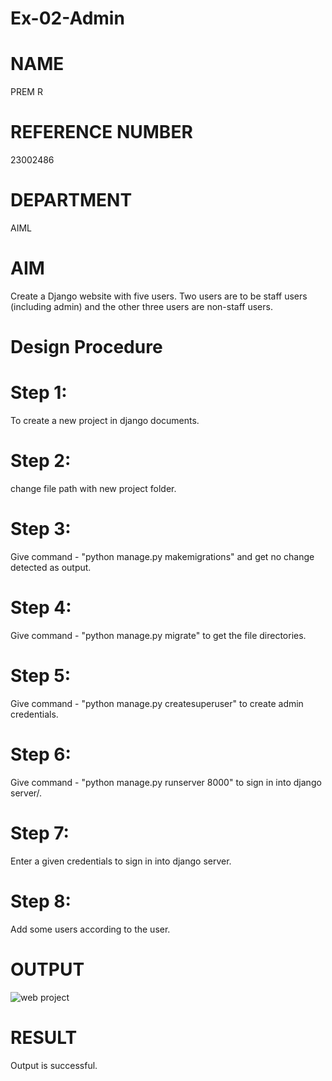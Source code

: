 # Ex-02-Admin

# NAME
PREM R

# REFERENCE NUMBER
23002486

# DEPARTMENT
AIML

# AIM
Create a Django website with five users. Two users are to be staff users (including admin) and the other three users are non-staff users.

# Design Procedure
# Step 1:
To create a new project in django documents.
# Step 2:
change file path with new project folder.
# Step 3:
Give command - "python manage.py makemigrations" and get no change detected as
output.
# Step 4:
Give command - "python manage.py migrate" to get the file directories.
# Step 5:
Give command - "python manage.py createsuperuser" to create admin credentials.
# Step 6:
Give command - "python manage.py runserver 8000" to sign in into django server/.
# Step 7:
Enter a given credentials to sign in into django server.
# Step 8:
Add some users according to the user.

# OUTPUT
![web project](https://github.com/PREM3112/ODD2023-WT-Ex-02-Admin/assets/145449383/0d732b5a-4a46-448a-94b2-c38ab001d62f)

# RESULT 
Output is successful.

